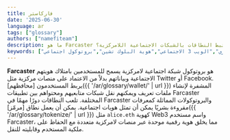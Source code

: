 ```yaml
---
title: فاركاستر
date: '2025-06-30'
language: ar
tags: ["glossary"]
authors: ["namefiteam"]
description: ما هو Farcaster وكيف ترتبط النطاقات بالشبكات الاجتماعية اللامركزية؟
keywords: ["فاركاستر","اجتماعي لامركزي","الويب 3 الاجتماعي","هوية البلوك تشين","بروتوكول اجتماعي"]
---
```



**Farcaster** هو بروتوكول شبكة اجتماعية لامركزية يسمح للمستخدمين بامتلاك هويتهم الاجتماعية وبياناتهم بدلاً من الاعتماد على منصات مركزية مثل Twitter أو Facebook. يربط المستخدمون [محافظهم]({{ '/ar/glossary/wallet/' | url }}) المشفرة لإنشاء ملفات تعريف ويمكنهم نقل شبكات متابعيهم ومحتواهم بين تطبيقات Farcaster المختلفة. تلعب النطاقات دورًا مهمًا في Farcaster والبروتوكولات المماثلة كمعرفات مقروءة بشريًا يمكن أن تمثل هويات اجتماعية. يمكن أن يعمل نطاق [مرمّز]({{ '/ar/glossary/tokenize/' | url }}) مثل `alice.eth` كهوية Web3 واسم مستخدم Farcaster، مما يخلق هوية رقمية موحدة عبر منصات لامركزية متعددة مع الحفاظ على ملكية المستخدم وقابليته للنقل.